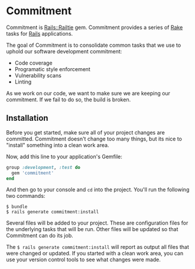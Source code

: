 # Commitment

Commitment is [Rails::Railtie](http://api.rubyonrails.org/classes/Rails/Railtie.html) gem.
Commitment provides a series of [Rake](https://github.com/ruby/rake) tasks for [Rails](http://rubyonrails.org) applications.

The goal of Commitment is to consolidate common tasks that we use to uphold our
software development commitment:

* Code coverage
* Programatic style enforcement
* Vulnerability scans
* Linting

As we work on our code, we want to make sure we are keeping our commitment.
If we fail to do so, the build is broken.

## Installation

Before you get started, make sure all of your project changes are committed.
Commitment doesn't change too many things, but its nice to "install" something into a clean work area.

Now, add this line to your application's Gemfile:

```ruby
group :development, :test do
  gem 'commitment'
end
```

And then go to your console and `cd` into the project. You'll run the following two commands:

```console
$ bundle
$ rails generate commitment:install
```

Several files will be added to your project. These are configuration files for the underlying tasks that will be run.
Other files will be updated so that Commitment can do its job.

The `$ rails generate commitment:install` will report as output all files that were changed or updated.
If you started with a clean work area, you can use your version control tools to see what changes were made.

